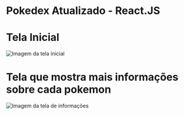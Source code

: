 # Pokedex Atualizado - React.JS
<h1>Tela Inicial</h1>
<img src="https://user-images.githubusercontent.com/48383295/180068841-26a46924-cde6-4e22-bbc3-933c36fee632.jpg" alt="Imagem da tela inicial"/>

<h1>Tela que mostra mais informações sobre cada pokemon</h1>
<img src="https://user-images.githubusercontent.com/48383295/180068340-cefed94e-25e7-4302-83c5-d8fe80f6f873.jpg" alt="Imagem da tela de informações"/>
